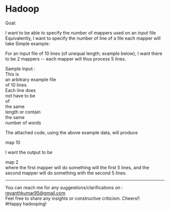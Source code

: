 # Hadoop

Goal:

I want to be able to specify the number of mappers used on an input file
Equivalently, I want to specify the number of line of a file each mapper will take
Simple example:

For an input file of 10 lines (of unequal length; example below), I want there to be 2 mappers -- each mapper will thus process 5 lines.

Sample Input :  
This is  
an arbitrary example file   
of 10 lines.   
Each line does   
not have to be   
of   
the same   
length or contain   
the same   
number of words   


The attached code, using the above example data, will produce

map 10     

I want the output to be  

map 2  
where the first mapper will do something will the first 5 lines, and the second mapper will do something with the second 5 lines.



-----------------------------------------------------------------------------------------------------------------------------

You can reach me for any suggestions/clarifications on  : revanthkumar95@gmail.com                                              
Feel free to share any insights or constructive criticism. Cheers!!                                                           
#Happy hadooping!  
